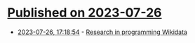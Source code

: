 # [Published on 2023-07-26](index.md)

* [2023-07-26, 17:18:54](https://lobste.rs/s/bsn3gy/research_programming_wikidata) - [Research in programming Wikidata](https://en.m.wikiversity.org/wiki/Research_in_programming_Wikidata)
